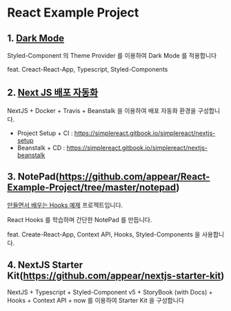 # React Example Project

## 1. [Dark Mode](https://github.com/appear/React-Example-Project/tree/master/dark-mode)

Styled-Component 의 Theme Provider 를 이용하여 Dark Mode 를 적용합니다

feat. Creact-React-App, Typescript, Styled-Components

## 2. [Next JS 배포 자동화](https://github.com/appear/React-Example-Project/tree/master/nextjs-automate-deploy)

NextJS + Docker + Travis + Beanstalk 을 이용하여 배포 자동화 환경을 구성합니다.

- Project Setup + CI : https://simplereact.gitbook.io/simplereact/nextjs-setup
- Beanstalk + CD : https://simplereact.gitbook.io/simplereact/nextjs-beanstalk

## 3. NotePad(https://github.com/appear/React-Example-Project/tree/master/notepad)

[만들면서 배우는 Hooks 예제](https://simplereact.gitbook.io/simplereact/hooks) 프로젝트입니다.

React Hooks 를 학습하며 간단한 NotePad 를 만듭니다.

feat. Create-React-App, Context API, Hooks, Styled-Components 을 사용합니다.

## 4. NextJS Starter Kit(https://github.com/appear/nextjs-starter-kit)

NextJS + Typescript + Styled-Component v5 + StoryBook (with Docs) + Hooks + Context API + now 를 이용하여 Starter Kit 을 구성합니다
